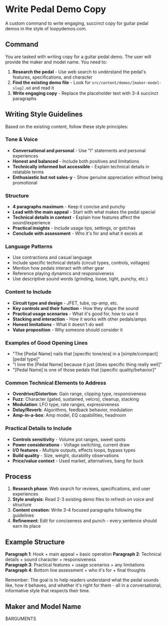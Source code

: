 # Write Pedal Demo Copy

A custom command to write engaging, succinct copy for guitar pedal demos in the style of loopydemos.com.

## Command

You are tasked with writing copy for a guitar pedal demo. The user will provide the maker and model name. You need to:

1. **Research the pedal** - Use web search to understand the pedal's features, specifications, and character
2. **Find the existing demo file** - Look for `src/content/demos/[maker-model-slug].md` and read it
3. **Write engaging copy** - Replace the placeholder text with 3-4 succinct paragraphs

## Writing Style Guidelines

Based on the existing content, follow these style principles:

### Tone & Voice
- **Conversational and personal** - Use "I" statements and personal experiences
- **Honest and balanced** - Include both positives and limitations
- **Technically informed but accessible** - Explain technical details in relatable terms
- **Enthusiastic but not sales-y** - Show genuine appreciation without being promotional

### Structure
- **4 paragraphs maximum** - Keep it concise and punchy
- **Lead with the main appeal** - Start with what makes the pedal special
- **Technical details in context** - Explain how features affect the sound/experience
- **Practical insights** - Include usage tips, settings, or gotchas
- **Conclude with assessment** - Who it's for and what it excels at

### Language Patterns
- Use contractions and casual language
- Include specific technical details (circuit types, controls, voltages)
- Mention how pedals interact with other gear
- Reference playing dynamics and responsiveness
- Use descriptive sound words (grinding, loose, tight, punchy, etc.)

### Content to Include
- **Circuit type and design** - JFET, tube, op-amp, etc.
- **Key controls and their function** - How they shape the sound
- **Practical usage scenarios** - What it's good for, how to use it
- **Stacking and interaction** - How it works with other pedals/amps
- **Honest limitations** - What it doesn't do well
- **Value proposition** - Why someone should consider it

### Examples of Good Opening Lines
- "The [Pedal Name] nails that [specific tone/era] in a [simple/compact] [pedal type]"
- "I love the [Pedal Name] because it just [does specific thing really well]"
- "[Pedal Name] is one of those pedals that [specific quality/behavior]"

### Common Technical Elements to Address
- **Overdrive/Distortion**: Gain range, clipping type, responsiveness
- **Fuzz**: Character (gated, sustained, velcro), cleanup, stacking
- **Modulation**: LFO type, rate ranges, expressiveness
- **Delay/Reverb**: Algorithms, feedback behavior, modulation
- **Amp-in-a-box**: Amp model, EQ capabilities, headroom

### Practical Details to Include
- **Controls sensitivity** - Volume pot ranges, sweet spots
- **Power considerations** - Voltage switching, current draw
- **I/O features** - Multiple outputs, effects loops, bypass types
- **Build quality** - Size, weight, durability observations
- **Price/value context** - Used market, alternatives, bang for buck

## Process

1. **Research phase**: Web search for reviews, specifications, and user experiences
2. **Style analysis**: Read 2-3 existing demo files to refresh on voice and structure
3. **Content creation**: Write 3-4 focused paragraphs following the guidelines
4. **Refinement**: Edit for conciseness and punch - every sentence should earn its place

## Example Structure

**Paragraph 1**: Hook + main appeal + basic operation
**Paragraph 2**: Technical details + sound character + responsiveness  
**Paragraph 3**: Practical features + usage scenarios + any limitations
**Paragraph 4**: Bottom line assessment + who it's for + final thoughts

Remember: The goal is to help readers understand what the pedal sounds like, how it behaves, and whether it's right for them - all in a conversational, informative style that respects their time.

## Maker and Model Name

$ARGUMENTS